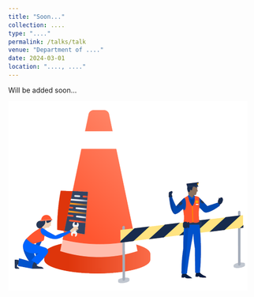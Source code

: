```yaml
---
title: "Soon..."
collection: ....
type: "...."
permalink: /talks/talk
venue: "Department of ...."
date: 2024-03-01
location: "...., ...."
---
```


Will be added soon...

![Image Alt Text](/images/Soon.png)


